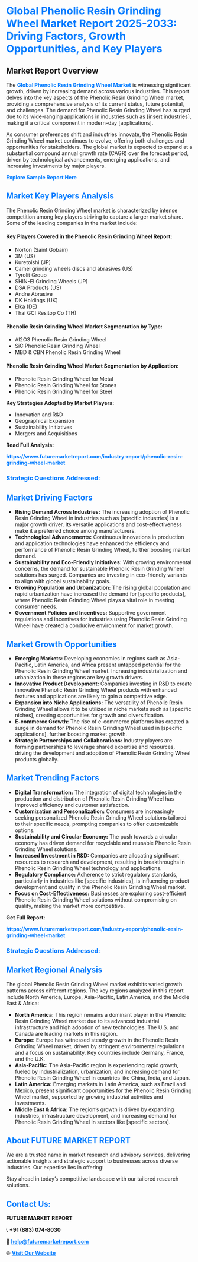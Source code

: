 <h1 style="color: #007BFF;">Global Phenolic Resin Grinding Wheel Market Report 2025-2033: Driving Factors, Growth Opportunities, and Key Players</h1>

<section id="overview">
<h2>Market Report Overview</h2>
<p>The <a href="https://www.futuremarketreport.com/industry-report/phenolic-resin-grinding-wheel-market" style="color: #007BFF; text-decoration: none;"><strong>Global Phenolic Resin Grinding Wheel Market</strong></a> is witnessing significant growth, driven by increasing demand across various industries. This report delves into the key aspects of the Phenolic Resin Grinding Wheel market, providing a comprehensive analysis of its current status, future potential, and challenges. The demand for Phenolic Resin Grinding Wheel has surged due to its wide-ranging applications in industries such as [insert industries], making it a critical component in modern-day [applications].</p>
<p>As consumer preferences shift and industries innovate, the Phenolic Resin Grinding Wheel market continues to evolve, offering both challenges and opportunities for stakeholders. The global market is expected to expand at a substantial compound annual growth rate (CAGR) over the forecast period, driven by technological advancements, emerging applications, and increasing investments by major players.</p>
</section>

<section id="overview">
<p><a href="https://www.futuremarketreport.com/request-sample/reportId=91121" style="color: #007BFF; text-decoration: none;"><strong>Explore Sample Report Here</strong></a></p>
</section>

<section id="key-players">
<h2 style="color: #007BFF;">Market Key Players Analysis</h2>
<p>The Phenolic Resin Grinding Wheel market is characterized by intense competition among key players striving to capture a larger market share. Some of the leading companies in the market include:</p>
<h4>Key Players Covered in the Phenolic Resin Grinding Wheel Report:</h4>
<ul><li>Norton (Saint Gobain)</li><li>3M (US)</li><li>Kuretoishi (JP)</li><li>Camel grinding wheels discs and abrasives (US)</li><li>Tyrolit Group</li><li>SHIN-EI Grinding Wheels (JP)</li><li>DSA Products (US)</li><li>Andre Abrasive</li><li>DK Holdings (UK)</li><li>Elka (DE)</li><li>Thai GCI Resitop Co (TH)</li></ul>
<h4>Phenolic Resin Grinding Wheel Market Segmentation by Type:</h4>
<ul><li>Al2O3 Phenolic Resin Grinding Wheel</li><li>SiC Phenolic Resin Grinding Wheel</li><li>MBD &amp; CBN Phenolic Resin Grinding Wheel</li></ul>

<h4>Phenolic Resin Grinding Wheel Market Segmentation by Application:</h4>
<ul><li>Phenolic Resin Grinding Wheel for Metal</li><li>Phenolic Resin Grinding Wheel for Stones</li><li>Phenolic Resin Grinding Wheel for Steel</li></ul>
<p><strong>Key Strategies Adopted by Market Players:</strong></p>
<ul>
<li>Innovation and R&D</li>
<li>Geographical Expansion</li>
<li>Sustainability Initiatives</li>
<li>Mergers and Acquisitions</li>
</ul>
</section>

<section>
<p><strong>Read Full Analysis: </strong></p><a href="https://www.futuremarketreport.com/industry-report/phenolic-resin-grinding-wheel-market" style="color: #007BFF; text-decoration: none;"><strong>https://www.futuremarketreport.com/industry-report/phenolic-resin-grinding-wheel-market</strong></a>
<h3 style="color: #007BFF;">Strategic Questions Addressed:</h3>
</section>

<section id="driving-factors">
<h2 style="color: #007BFF;">Market Driving Factors</h2>
<ul>
<li><strong>Rising Demand Across Industries:</strong> The increasing adoption of Phenolic Resin Grinding Wheel in industries such as [specific industries] is a major growth driver. Its versatile applications and cost-effectiveness make it a preferred choice among manufacturers.</li>
<li><strong>Technological Advancements:</strong> Continuous innovations in production and application technologies have enhanced the efficiency and performance of Phenolic Resin Grinding Wheel, further boosting market demand.</li>
<li><strong>Sustainability and Eco-Friendly Initiatives:</strong> With growing environmental concerns, the demand for sustainable Phenolic Resin Grinding Wheel solutions has surged. Companies are investing in eco-friendly variants to align with global sustainability goals.</li>
<li><strong>Growing Population and Urbanization:</strong> The rising global population and rapid urbanization have increased the demand for [specific products], where Phenolic Resin Grinding Wheel plays a vital role in meeting consumer needs.</li>
<li><strong>Government Policies and Incentives:</strong> Supportive government regulations and incentives for industries using Phenolic Resin Grinding Wheel have created a conducive environment for market growth.</li>
</ul>
</section>

<section id="growth-opportunities">
<h2 style="color: #007BFF;">Market Growth Opportunities</h2>
<ul>
<li><strong>Emerging Markets:</strong> Developing economies in regions such as Asia-Pacific, Latin America, and Africa present untapped potential for the Phenolic Resin Grinding Wheel market. Increasing industrialization and urbanization in these regions are key growth drivers.</li>
<li><strong>Innovative Product Development:</strong> Companies investing in R&D to create innovative Phenolic Resin Grinding Wheel products with enhanced features and applications are likely to gain a competitive edge.</li>
<li><strong>Expansion into Niche Applications:</strong> The versatility of Phenolic Resin Grinding Wheel allows it to be utilized in niche markets such as [specific niches], creating opportunities for growth and diversification.</li>
<li><strong>E-commerce Growth:</strong> The rise of e-commerce platforms has created a surge in demand for Phenolic Resin Grinding Wheel used in [specific applications], further boosting market growth.</li>
<li><strong>Strategic Partnerships and Collaborations:</strong> Industry players are forming partnerships to leverage shared expertise and resources, driving the development and adoption of Phenolic Resin Grinding Wheel products globally.</li>
</ul>
</section>

<section id="trending-factors">
<h2 style="color: #007BFF;">Market Trending Factors</h2>
<ul>
<li><strong>Digital Transformation:</strong> The integration of digital technologies in the production and distribution of Phenolic Resin Grinding Wheel has improved efficiency and customer satisfaction.</li>
<li><strong>Customization and Personalization:</strong> Consumers are increasingly seeking personalized Phenolic Resin Grinding Wheel solutions tailored to their specific needs, prompting companies to offer customizable options.</li>
<li><strong>Sustainability and Circular Economy:</strong> The push towards a circular economy has driven demand for recyclable and reusable Phenolic Resin Grinding Wheel solutions.</li>
<li><strong>Increased Investment in R&D:</strong> Companies are allocating significant resources to research and development, resulting in breakthroughs in Phenolic Resin Grinding Wheel technology and applications.</li>
<li><strong>Regulatory Compliance:</strong> Adherence to strict regulatory standards, particularly in industries like [specific industries], is influencing product development and quality in the Phenolic Resin Grinding Wheel market.</li>
<li><strong>Focus on Cost-Effectiveness:</strong> Businesses are exploring cost-efficient Phenolic Resin Grinding Wheel solutions without compromising on quality, making the market more competitive.</li>
</ul>
</section>

<section>
<p><strong>Get Full Report: </strong></p><a href="https://www.futuremarketreport.com/industry-report/phenolic-resin-grinding-wheel-market" style="color: #007BFF; text-decoration: none;"><strong>https://www.futuremarketreport.com/industry-report/phenolic-resin-grinding-wheel-market</strong></a>
<h3 style="color: #007BFF;">Strategic Questions Addressed:</h3>
</section>


<section id="regional-analysis">
<h2 style="color: #007BFF;">Market Regional Analysis</h2>
<p>The global Phenolic Resin Grinding Wheel market exhibits varied growth patterns across different regions. The key regions analyzed in this report include North America, Europe, Asia-Pacific, Latin America, and the Middle East & Africa:</p>
<ul>
<li><strong>North America:</strong> This region remains a dominant player in the Phenolic Resin Grinding Wheel market due to its advanced industrial infrastructure and high adoption of new technologies. The U.S. and Canada are leading markets in this region.</li>
<li><strong>Europe:</strong> Europe has witnessed steady growth in the Phenolic Resin Grinding Wheel market, driven by stringent environmental regulations and a focus on sustainability. Key countries include Germany, France, and the U.K.</li>
<li><strong>Asia-Pacific:</strong> The Asia-Pacific region is experiencing rapid growth, fueled by industrialization, urbanization, and increasing demand for Phenolic Resin Grinding Wheel in countries like China, India, and Japan.</li>
<li><strong>Latin America:</strong> Emerging markets in Latin America, such as Brazil and Mexico, present significant opportunities for the Phenolic Resin Grinding Wheel market, supported by growing industrial activities and investments.</li>
<li><strong>Middle East & Africa:</strong> The region’s growth is driven by expanding industries, infrastructure development, and increasing demand for Phenolic Resin Grinding Wheel in sectors like [specific sectors].</li>
</ul>
</section>

<footer>
<h2 style="color: #007BFF;">About FUTURE MARKET REPORT</h2>
<p>We are a trusted name in market research and advisory services, delivering actionable insights and strategic support to businesses across diverse industries. Our expertise lies in offering:</p>

<p>Stay ahead in today’s competitive landscape with our tailored research solutions.</p>

<h2 style="color: #007BFF;">Contact Us:</h2>
<p><strong>FUTURE MARKET REPORT</strong></p>
<p>📞 <strong>+91 (883) 074-8030</strong></p>
<p>📧 <strong><a href="mailto:help@futuremarketreport.com" style="color: #007BFF;">help@futuremarketreport.com</a></strong></p>
<p>🌐 <strong><a href="https://www.futuremarketreport.com/" style="color: #007BFF;">Visit Our Website</a></strong></p>
</footer>
